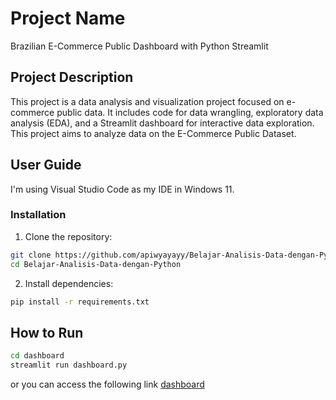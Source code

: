 # Project Name

Brazilian E-Commerce Public Dashboard with Python Streamlit

## Project Description

This project is a data analysis and visualization project focused on e-commerce public data. It includes code for data wrangling, exploratory data analysis (EDA), and a Streamlit dashboard for interactive data exploration. This project aims to analyze data on the E-Commerce Public Dataset.

## User Guide

I'm using Visual Studio Code as my IDE in Windows 11.

### Installation

1. Clone the repository:

```bash
git clone https://github.com/apiwyayayy/Belajar-Analisis-Data-dengan-Python.git
cd Belajar-Analisis-Data-dengan-Python
```

2. Install dependencies:

```bash
pip install -r requirements.txt
```

## How to Run

```bash
cd dashboard
streamlit run dashboard.py
```

or you can access the following link [dashboard](url.txt)